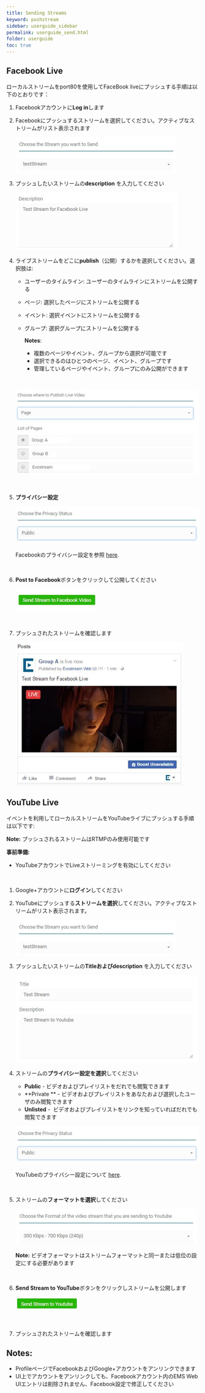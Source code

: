 ```yaml
---
title: Sending Streams
keyword: pushstream
sidebar: userguide_sidebar
permalink: userguide_send.html
folder: userguide
toc: true
---
```




## Facebook Live

ローカルストリームをport80を使用してFaceBook liveにプッシュする手順は以下のとおりです：




1. Facebookアカウントに**Log in**します

2. Facebookにプッシュするストリームを選択してください。アクティブなストリームがリスト表示されます

   ![](images/userguide/FB_choosestream.JPG)

3. プッシュしたいストリームの**description** を入力してください

   ![](images/userguide/FB_adddescription.JPG)

4. ライブストリームをどこに**publish**（公開）するかを選択してください。選択肢は:

   - ユーザーのタイムライン: ユーザーのタイムラインにストリームを公開する

   - ページ: 選択したページにストリームを公開する

   - イベント: 選択イベントにストリームを公開する

   - グループ: 選択グループにストリームを公開する

     **Notes**:

     - 複数のページやイベント、グループから選択が可能です
     - 選択できるのはひとつのページ、イベント、グループです
     - 管理しているページやイベント、グループにのみ公開ができます

     ​

   ![](images/userguide/FB_publish.jpg)

   ​

5. **プライバシー設定**

   ![](images/userguide/FB_privacy.JPG)

   Facebookのプライバシー設定を参照 [here](https://www.facebook.com/help/325807937506242/).

   ​

6. **Post to Facebook**ボタンをクリックして公開してください

   ![](images/userguide/FB_sendstream.JPG)


   ​

7. プッシュされたストリームを確認します

   ![](images/userguide/FB_live.JPG)



## YouTube Live

イベントを利用してローカルストリームをYouTubeライブにプッシュする手順は以下です:

**Note:** プッシュされるストリームはRTMPのみ使用可能です

**事前準備:**

- YouTubeアカウントでLiveストリーミングを有効にしてください

  ​

1. Google+アカウントに**ログイン**してください

2. YouTubeにプッシュする**ストリームを選択**してください。アクティブなストリームがリスト表示されます。

   ![](images/userguide/FB_choosestream.JPG)

3. プッシュしたいストリームの**Titleおよびdescription** を入力してください

   ![](images/userguide/G+_titledesc.JPG)

4. ストリームの**プライバシー設定を選択**してください

   - **Public** - ビデオおよびプレイリストをだれでも閲覧できます
   - **Private ** - ビデオおよびプレイリストをあなたおよび選択したユーザのみ閲覧できます
   - **Unlisted** -  ビデオおよびプレイリストをリンクを知っていればだれでも閲覧できます


   ![](images/userguide/FB_privacy.JPG)

   YouTubeのプライバシー設定について [here](https://support.google.com/youtube/answer/157177?co=GENIE.Platform%3DDesktop&hl=en).

   ​

5. ストリームの**フォーマットを選択**してください

   ![](images/userguide/G+_vidformat.JPG)

   **Note:** ビデオフォーマットはストリームフォーマットと同一または低位の設定にする必要があります

   ​

6. **Send Stream to YouTube**ボタンをクリックしストリームを公開します

   ![](images/userguide/G+_sendstream.JPG)


   ​

7. プッシュされたストリームを確認します



## Notes:

- ProfileページでFacebookおよびGoogle+アカウントをアンリンクできます
- UI上でアカウントをアンリンクしても、Facebookアカウント内のEMS Web UIエントリは削除されません、Facebook設定で修正してください

